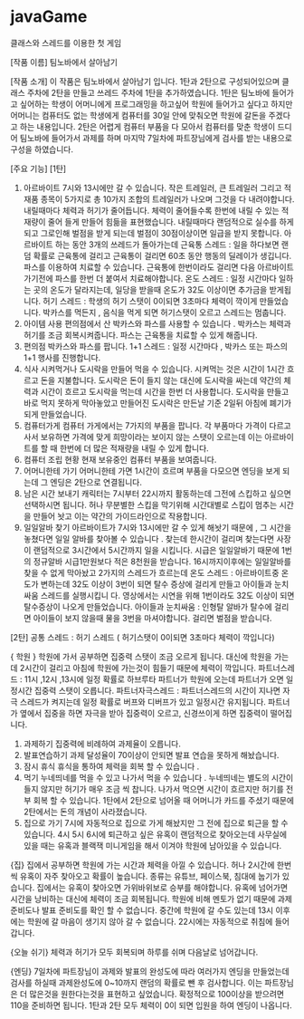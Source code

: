 
# javaGame
클래스와 스레드를 이용한 첫 게임

[작품 이름]
팀노바에서 살아남기


[작품 소개]
이 작품은 팀노바에서 살아남기 입니다.
1탄과 2탄으로 구성되어있으며 클래스 주차에 2탄을 만들고 쓰레드 주차에 1탄을 추가하였습니다. 
1탄은 팀노바에 들어가고 싶어하는 학생이 어머니에게 프로그래밍을 하고싶어 학원에 들어가고 싶다고 하지만
어머니는 컴퓨터도 없는 학생에게 컴퓨터를 30일 안에 맞춰오면 학원에 갈돈을 주겠다고 하는 내용입니다. 
2탄은 어렵게 컴퓨터 부품을 다 모아서 컴퓨터를 맞춘 학생이 드디어 팀노바에 들어가서 과제를 하며 
마지막 7일차에 파트장님에게 검사를 받는 내용으로 구성을 하였습니다.  




[주요 기능]
[1탄]
1. 아르바이트 
7시와 13시에만 갈 수 있습니다.
작은 트레일러, 큰 트레일러 그리고 적재품 종목이 5가지로 총 10가지 조합의 트레일러가 나오며 그것을 다 내려야합니다. 
내릴때마다 체력과 허기가 줄어듭니다. 체력이 줄어들수록 한번에 내릴 수 있는 적재량이 줄어 들게 만들어 힘듦을 표현했습니다. 
내릴때마다 랜덤적으로 실수를 하게 되고 그로인해 벌점을 받게 되는데 벌점이 30점이상이면 일급을 받지 못합니다. 
아르바이트 하는 동안 3개의 쓰레드가 돌아가는데 
근육통 스레드 : 일을 하다보면 랜덤 확률로 근육통에 걸리고 근육통이 걸리면 60초 동안 행동의 딜레이가 생깁니다. 파스를 이용하여 
치료할 수 있습니다. 근육통에 한번이라도 걸리면 다음 아르바이트 가기전에 파스를 한번 더 붙여서 치료해야합니다.
온도 스레드 : 일정 시간마다 일하는 곳의 온도가 달라지는데, 일당을 받을때 온도가 32도 이상이면 추가금을 받게됩니다. 
허기 스레드 : 학생의 허기 스탯이 0이되면 3초마다 체력이 깍이게 만들었습니다. 박카스를 먹든지 , 음식을 먹게 되면 허기스탯이 오르고
스레드는 멈춥니다.
2. 아이템 사용
편의점에서 산 박카스와 파스를 사용할 수 있습니다 .
박카스는 체력과 허기를 조금 회복시켜줍니다.
파스는 근육통을 치료할 수 있게 해줍니다. 
3. 편의점
박카스와 파스를 팝니다. 
1+1 스레드 : 일정 시간마다 ,  박카스 또는 파스의 1+1 행사를 진행합니다. 
4. 식사
시켜먹거나 도시락을 만들어 먹을 수 있습니다. 
시켜먹는 것은 시간이 1시간 흐르고 돈을 지불합니다. 
도시락은 돈이 들지 않는 대신에 도시락을 싸는데 약간의 체력과 시간이 흐르고 도시락을 먹는데 시간을 한번 더 사용합니다. 
도시락을 만들고 바로 먹지 못하게 막아놓았고 만들어진 도시락은 만든날 기준 2일뒤 아침에 폐기가 되게 만들었습니다. 
5. 컴퓨터가게
컴퓨터 가게에서는 7가지의 부품을 팝니다. 
각 부품마다 가격이 다르고 사서 보유하면 가격에 맞게 희망이라는 보이지 않는 스탯이 오르는데 이는 아르바이트를 할 때 한번에 더 많은 적재량을 내릴 수 있게 합니다. 
6. 컴퓨터 조립 현황
현재 보유중인 컴퓨터 부품을 보여줍니다. 
7. 어머니한테 가기
어머니한테 가면 1시간이 흐르며 부품을 다모으면 엔딩을 보게 되는데 그 엔딩은 2탄으로 연결됩니다. 
8. 남은 시간 보내기 
캐릭터는 7시부터 22시까지 활동하는데 그전에 스킵하고 싶으면 선택하시면 됩니다.
허나 무분별한 스킵을 막기위해 시간대별로 스킵이 멈추는 시간을 만들어 놧고 이는 약간의 가이드라인으로 작용합니다. 
9. 일일알바 찾기
아르바이트가 7시와 13시에만 갈 수 있게 해놧기 때문에 , 그 시간을 놓쳤다면 일일 알바를 찾아볼 수 있습니다 .
찾는데 한시간이 걸리며 찾는다면 사장이 랜덤적으로 3시간에서 5시간까지 일을 시킵니다. 
시급은 일일알바기 때문에 1번의 정규알바 시급1만원보다 적은 8천원을 받습니다. 
16시까지이후에는 일일알바를 찾을 수 없게 막아놨고
2가지의 스레드가 흐르는데
온도 스레드 : 아르바이트중 온도가 변하는데 32도 이상이 3번이 되면 탈수 증상에 걸리게 만들고 아이들과 눈치싸움 스레드를 실행시킵니 다. 영상에서는 시연을 위해 1번이라도 32도 이상이 되면 탈수증상이 나오게 만들었습니다. 
아이들과 눈치싸움 : 인형탈 알바가 탈수에 걸리면 아이들이 보지 않을때 물을 3번을 마셔야합니다. 걸리면 벌점을 받습니다. 

[2탄]
공통 스레드 : 허기 스레드 ( 허기스탯이 0이되면 3초마다 체력이 깍입니다)

{ 학원 }
학원에 가서 공부하면 집중력 스탯이 조금 오르게 됩니다. 
대신에 학원을 가는데 2시간이 걸리고 아침에 학원에 가는것이 힘들기 때문에 체력이 깍입니다. 
파트너스레드 : 11시 ,12시 ,13시에 일정 확률로 하브루타 파트너가 학원에 오는데 파트너가 오면 일정시간 집중력 스탯이 오릅니다. 
파트너자극스레드 : 파트너스레드의 시간이 지나면 자극 스레드가 켜지는데 일정 확률로 버프와 디버프가 있고 일정시간 유지됩니다. 
                             파트너가 옆에서 집중을 하면 자극을 받아 집중력이 오르고, 신경쓰이게 하면 집중력이 떨어집니다. 
1. 과제하기 
집중력에 비례하여 과제율이 오릅니다. 
2. 발표연습하기 
과제 달성율이 70이상이 안되면 발표 연습을 못하게 해놨습니다. 
3. 잠시 휴식
휴식을 통하여 체력을 회복 할 수 있습니다 .
4. 먹기 
누네띄네를 먹을 수 있고 나가서 먹을 수 있습니다 .
누네띄네는 별도의 시간이 들지 않지만 허기가 매우 조금 씩 찹니다. 
나가서 먹으면 시간이 흐르지만 허기를 전부 회복 할 수 있습니다.
1탄에서 2탄으로 넘어올 때 어머니가 카드를 주셨기 때문에 2탄에서는 돈의 개념이 사라졌습니다. 
5. 집으로 가기
7시에 자동적으로 집으로 가게 해놨지만 그 전에 집으로 퇴근을 할 수 있습니다. 
4시 5시 6시에 퇴근하고 싶은 유혹이 랜덤적으로 찾아오는데 
사무실에 있을 때는 유혹과 블랙잭 미니게임을 해서 이겨야 학원에 남아있을 수 있습니다. 

{집}
집에서 공부하면 학원에 가는 시간과 체력을 아낄 수 있습니다. 
허나 2시간에 한번씩 유혹이 자주 찾아오고 확률이 높습니다. 
종류는 유튜브, 페이스북, 침대에 눕기가 있습니다.
집에서는 유혹이 찾아오면 가위바위보로 승부를 해야합니다.
유혹에 넘어가면 시간을 낭비하는 대신에 체력이 조금 회복됩니다. 
학원에 비해 멘토가 없기 때문에 과제 준비도나 발표 준비도를 확인 할 수 없습니다. 
중간에 학원에 갈 수도 있는데 13시 이후에는 학원에 갈 마음이 생기지 않아 갈 수 없습니다. 
22시에는 자동적으로 취침에 들어갑니다. 

{오늘 쉬기}
체력과 허기가 모두 회복되며 하루를 쉬며 다음날로 넘어갑니다. 

{엔딩}
7일차에 파트장님이 과제와 발표의 완성도에 따라 여러가지 엔딩을 만들었는데
검사를 하실때 과제완성도에 0~10까지 랜덤의 확률로 뺀 후 검사합니다. 
이는 파트장님은 더 많은것을 원한다는것을 표현하고 싶었습니다. 확정적으로 100이상을 받으려면 110을 준비하면 됩니다. 
1탄과 2탄 모두 체력이 0이 되면 입원을 하여 엔딩이 나옵니다. 
